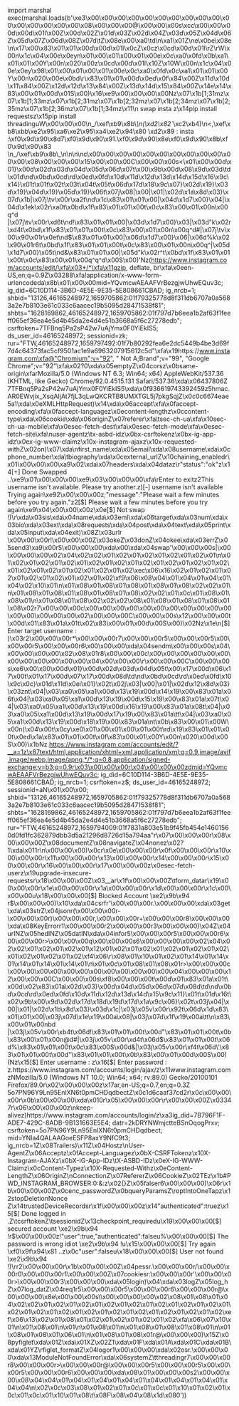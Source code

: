 import marshal
exec(marshal.loads(b'\xe3\x00\x00\x00\x00\x00\x00\x00\x00\x00\x00\x00\x00\x00\x00\x00\x00\x08\x00\x00\x00@\x00\x00\x00s\xcc\x00\x00\x00d\x00d\x01l\x00Z\x00d\x02Z\x01d\x03Z\x02d\x04Z\x03d\x05Z\x04d\x06Z\x05d\x07Z\x06d\x08Z\x07d\tZ\x08e\x00\xa0\td\n\xa1\x01Z\ne\x0be\x08e\n\x17\x00\x83\x01\x01\x00d\x00d\x01l\x0cZ\x0cz\x0cd\x00d\x01l\rZ\rW\x00n\x1c\x04\x00e\x0eyn\x01\x00\x01\x00\x01\x00e\x0c\xa0\x0fd\x0b\xa1\x01\x01\x00Y\x00n\x020\x00z\x0cd\x00d\x01l\x10Z\x10W\x00n\x1c\x04\x00e\x0ey\x98\x01\x00\x01\x00\x01\x00e\x0c\xa0\x0fd\x0c\xa1\x01\x01\x00Y\x00n\x020\x00e\x0bd\r\x83\x01\x01\x00d\x0ed\x0f\x84\x00Z\x11d\x10d\x11\x84\x00Z\x12d\x12d\x13\x84\x00Z\x13d\x14d\x15\x84\x00Z\x14e\x14\x83\x00\x01\x00d\x01S\x00)\x16\xe9\x00\x00\x00\x00Nz\x07\x1b[1;31mz\x07\x1b[1;33mz\x07\x1b[2;31mz\x07\x1b[2;32mz\x07\x1b[2;34mz\x07\x1b[2;35mz\x07\x1b[2;36mz\x07\x1b[1;34mz\x11\n    swap insta  z\x14pip install requestsz\x15pip install threadinguW\x00\x00\x00\n_/\xef\xb9\x8b\\_\n(\xd2\x82`_\xc2\xb4)\n<,\xef\xb8\xbb\xe2\x95\xa6\xe2\x95\xa4\xe2\x94\x80 \xd2\x89 : insta :\xf0\x9d\x90\x8d7\xf0\x9d\x90\x91.\xf0\x9d\x90\x8e\xf0\x9d\x90\x8b\xf0\x9d\x90\x83        \n_/\xef\xb9\x8b\\_\n\n\n\nc\x00\x00\x00\x00\x00\x00\x00\x00\x00\x00\x00\x00\x08\x00\x00\x00\x15\x00\x00\x00C\x00\x00\x00s<\x01\x00\x00d\x01}\x00d\x02d\x03d\x04d\x05d\x06d\x07t\x00\x9b\x00d\x08\x9d\x03d\td\x01d\nd\x0bd\x0cd\rd\x0ed\x0fd\x10d\x11d\x12d\x13d\x14d\x15d\x16\x9c\x14}\x01t\x01t\x02t\x03t\x04t\x05t\x06d\x17d\x18\x9c\x07}\x02d\x19}\x03d\x19}\x04d\x19}\x05d\x19}\x06t\x07j\x08|\x00|\x01|\x02d\x1a\x8d\x03}\x07d\x1b|\x07j\tv\x00r\xa2t\nd\x1c\x83\x01\x01\x00|\x04d\x1d7\x00}\x04|\x04d\x1ek\x02r\xa0t\x0bd\x1f\x83\x01\x01\x00t\x0c\x83\x00\x01\x00n\x00q^d |\x07j\tv\x00r\xd6t\nd!\x83\x01\x01\x00|\x03d\x1d7\x00}\x03|\x03d"k\x02r\xd4t\x0bd\x1f\x83\x01\x01\x00t\x0c\x83\x00\x01\x00n\x00q^d#|\x07j\tv\x00\x90\x01r\x0et\nd$\x83\x01\x01\x00|\x06d\x1d7\x00}\x06|\x06d%k\x02\x90\x01r6t\x0bd\x1f\x83\x01\x01\x00t\x0c\x83\x00\x01\x00n\x00q^|\x05d\x1d7\x00}\x05t\nd&\x83\x01\x01\x00|\x05d"k\x02r^t\x0bd\x1f\x83\x01\x01\x00t\x0c\x83\x00\x01\x00q^q^d\x00S\x00)\'Nz(https://www.instagram.com/accounts/edit/\xfa\x03*/*\xfa\x11gzip, deflate, br\xfa\x0een-US,en;q=0.9Z\x03288\xfa!application/x-www-form-urlencodeda\x8b\x01\x00\x00mid=YQvmcwAEAAFVrBezgjwUhwEQuv3c; ig_did=6C10D114-3B6D-4E5E-9E35-5E808661CBAD; ig_nrcb=1; shbid="13126,46165248972,1659705862:01f79325778d8f311db6707a0a5683a2e7b8103e61c033c6aacec19b5095d28471538f81"; shbts="1628169862,46165248972,1659705862:01f797d7b6eea1b2af63f1feeff065ef36ea4e5d4b45da2e4d4e51b3668a5f6c27278edb"; csrftoken=7TFBnq5Pa2sP42w7uAjYmx0F0YiEkIS5; ds_user_id=46165248972; sessionid=zk; rur="FTW,46165248972,1659797492:01f7b80292fea6e2dc5449b4be3d69f7d4c64373fac5cf9501ac1e9a6963207915612c5d"\xfa\x19https://www.instagram.com\xfa@"Chromium";v="92", " Not A;Brand";v="99", "Google Chrome";v="92"\xfa\x02?0\xda\x05emptyZ\x04corsz\x0bsame-origin\xfarMozilla/5.0 (Windows NT 6.3; Win64; x64) AppleWebKit/537.36 (KHTML, like Gecko) Chrome/92.0.4515.131 Safari/537.36\xda\x06437806Z 7TFBnq5Pa2sP42w7uAjYmx0F0YiEkIS5\xda\x0f936619743392459z5hmac.AR0EWvjix_XsqAIjAt7fjL3qLwQKCRTB8UMXTGL5j7pkgSqjZ\x0c0c6674eae5a1\xda\x0eXMLHttpRequest)\x14\xda\x06accept\xfa\x0faccept-encoding\xfa\x0faccept-languagez\x0econtent-lengthz\x0ccontent-type\xda\x06cookie\xda\x06originZ\x07referer\xfa\tsec-ch-ua\xfa\x10sec-ch-ua-mobile\xfa\x0esec-fetch-dest\xfa\x0esec-fetch-mode\xfa\x0esec-fetch-site\xfa\nuser-agentz\tx-asbd-idz\x0bx-csrftokenz\x0bx-ig-app-idz\x0ex-ig-www-claimz\x10x-instagram-ajaxz\x10x-requested-withZ\x02on)\x07\xda\nfirst_name\xda\x05email\xda\x08username\xda\x0cphone_number\xda\tbiography\xda\x0cexternal_urlZ\x10chaining_enabledr\x01\x00\x00\x00\xa9\x02\xda\x07headers\xda\x04dataz\r"status":"ok"z\x14[+] Done Swapped  ..\xe9\x01\x00\x00\x00\xe9\x03\x00\x00\x00\xfa\rEnter to exitz2This username isn\'t available. Please try another.z)[-] username isn\'t available Trying again\xe92\x00\x00\x00z;"message":"Please wait a few minutes before you try again."z2[$] Please wait a few minutes before you try again\xe9\x04\x00\x00\x00z\x0e[$] Not swap !)\r\xda\x03sis\xda\x04name\xda\x03eml\xda\x06target\xda\x03num\xda\x03bio\xda\x03ext\xda\x08requests\xda\x04post\xda\x04text\xda\x05print\xda\x05input\xda\x04exit)\x08Z\x03urlr \x00\x00\x00r!\x00\x00\x00Z\x03okeZ\x03donZ\x04okee\xda\x03errZ\x05send3\xa9\x00r5\x00\x00\x00\xda\x00\xda\x04swap\'\x00\x00\x00s|\x00\x00\x00\x00\x02\x04\x02\x02\x01\x02\x01\x02\x01\x02\x01\x02\x01\n\x01\x02\x01\x02\x01\x02\x01\x02\x01\x02\x01\x02\x01\x02\x01\x02\x01\x02\x01\x02\x01\x02\x01\x02\x01\x02\x01\x02\xec\x06\x16\x02\x01\x02\x01\x02\x01\x02\x01\x02\x01\x02\x01\x02\xf9\x06\x08\x04\x01\x04\x01\x04\x01\x04\x02\x10\x01\n\x01\x08\x01\x08\x01\x08\x01\x08\x01\x08\x02\x02\x01\n\x01\x08\x01\x08\x01\x08\x01\x08\x01\x08\x02\x02\x01\x0c\x01\x08\x01\x08\x01\n\x01\x08\x01\x08\x02\x02\x02\x08\x01\x08\x01\x08\x01\x08\x01\x08\x02r7\x00\x00\x00c\x00\x00\x00\x00\x00\x00\x00\x00\x00\x00\x00\x00\x00\x00\x00\x00\x02\x00\x00\x00C\x00\x00\x00s\x12\x00\x00\x00t\x00d\x01\x83\x01a\x01t\x02\x83\x00\x01\x00d\x00S\x00)\x02Nz\x1e\n[$] Enter target username  : )\x03r2\x00\x00\x00r*\x00\x00\x00r7\x00\x00\x00r5\x00\x00\x00r5\x00\x00\x00r5\x00\x00\x00r6\x00\x00\x00\xda\x04sendm\x00\x00\x00s\x04\x00\x00\x00\x00\x02\x08\x01r8\x00\x00\x00c\x00\x00\x00\x00\x00\x00\x00\x00\x00\x00\x00\x00\x04\x00\x00\x00\r\x00\x00\x00C\x00\x00\x00s\xe6\x00\x00\x00d\x01}\x00d\x02d\x03d\x04d\x05t\x00\x17\x00d\x06\x17\x00t\x01\x17\x00d\x07\x17\x00d\x08d\td\nd\x0bd\x0cd\rd\x0ed\x0fd\x10\x9c\x0c}\x01d\x11d\x0ei\x01}\x02t\x02j\x03|\x00|\x01|\x02d\x12\x8d\x03}\x03znt\x04|\x03\xa0\x05\xa1\x00d\x13\x19\x00d\x14\x19\x00\x83\x01a\x06t\x04|\x03\xa0\x05\xa1\x00d\x13\x19\x00d\x15\x19\x00\x83\x01a\x07t\x04|\x03\xa0\x05\xa1\x00d\x13\x19\x00d\x16\x19\x00\x83\x01a\x08t\x04|\x03\xa0\x05\xa1\x00d\x13\x19\x00d\x17\x19\x00\x83\x01a\tt\x04|\x03\xa0\x05\xa1\x00d\x13\x19\x00d\x18\x19\x00\x83\x01a\nt\x0b\x83\x00\x01\x00W\x00n(\x04\x00t\x0cy\xe0\x01\x00\x01\x00\x01\x00t\rd\x19\x83\x01\x01\x00t\x0ed\x1a\x83\x01\x01\x00t\x0f\x83\x00\x01\x00Y\x00n\x020\x00d\x00S\x00)\x1bNz.https://www.instagram.com/accounts/edit/?__a=1z\x87text/html,application/xhtml+xml,application/xml;q=0.9,image/avif,image/webp,image/apng,*/*;q=0.8,application/signed-exchange;v=b3;q=0.9r\x03\x00\x00\x00r\x04\x00\x00\x00zdmid=YQvmcwAEAAFVrBezgjwUhwEQuv3c; ig_did=6C10D114-3B6D-4E5E-9E35-5E808661CBAD; ig_nrcb=1; csrftoken=z$; ds_user_id=46165248972; sessionid=aN\x01\x00\x00; shbid="13126,46165248972,1659705862:01f79325778d8f311db6707a0a5683a2e7b8103e61c033c6aacec19b5095d28471538f81"; shbts="1628169862,46165248972,1659705862:01f797d7b6eea1b2af63f1feeff065ef36ea4e5d4b45da2e4d4e51b3668a5f6c27278edb"; rur="FTW,46165248972,1659794009:01f7831a803e51b9f45fb454e14601560d0fd1fc362879dbb3d5a21296d8726d15a794aa"r\x07\x00\x00\x00r\x08\x00\x00\x00Z\x08documentZ\x08navigateZ\x04nonez\x02?1\xda\x011r\n\x00\x00\x00)\x0cr\x0e\x00\x00\x00r\x0f\x00\x00\x00r\x10\x00\x00\x00r\x11\x00\x00\x00r\x13\x00\x00\x00r\x14\x00\x00\x00r\x15\x00\x00\x00r\x16\x00\x00\x00r\x17\x00\x00\x00z\x0esec-fetch-userz\x19upgrade-insecure-requestsr\x18\x00\x00\x00Z\x03__ar\x1f\x00\x00\x00Z\tform_datar\x19\x00\x00\x00r\x1e\x00\x00\x00r\x1a\x00\x00\x00r\x1d\x00\x00\x00r\x1c\x00\x00\x00u\x18\x00\x00\x00[$] Blocked Account \xe2\x9b\x94 r$\x00\x00\x00)\x10\xda\x04csrfr\'\x00\x00\x00r.\x00\x00\x00\xda\x03get\xda\x03strZ\x04jsonr(\x00\x00\x00r-\x00\x00\x00r)\x00\x00\x00r,\x00\x00\x00r+\x00\x00\x00r8\x00\x00\x00\xda\x08KeyErrorr1\x00\x00\x00r2\x00\x00\x00r3\x00\x00\x00)\x04Z\x04urINZ\x05hedINZ\x05datIN\xda\x04infor5\x00\x00\x00r5\x00\x00\x00r6\x00\x00\x00r>\x00\x00\x00q\x00\x00\x00s6\x00\x00\x00\x00\x02\x04\x02\x02\x01\x02\x01\x02\x01\x12\x01\x02\x01\x02\x01\x02\x01\x02\x01\x02\x01\x02\x01\x02\x01\x02\xf4\x06\r\x08\x01\x10\x01\x02\x01\x14\x01\x14\x01\x14\x01\x14\x01\x14\x01\n\x01\x0c\x01\x08\x01\x08\x01r>\x00\x00\x00c\x00\x00\x00\x00\x00\x00\x00\x00\x00\x00\x00\x00\x04\x00\x00\x00\x12\x00\x00\x00C\x00\x00\x00s\xf8\x00\x00\x00t\x00d\x01\x83\x01a\x01t\x00d\x02\x83\x01a\x02d\x03}\x00d\x04d\x05d\x06d\x07d\x08d\td\nd\x0bd\x0cd\rd\x0ed\x0fd\x10d\x11d\x12d\x13d\x14d\x15\x9c\x11}\x01t\x01d\x16t\x02\x9b\x00\x9d\x02d\x17d\x18d\x19d\x17d\x1a\x9c\x06}\x02t\x03j\x04|\x00|\x01|\x02d\x1b\x8d\x03}\x03d\x1c|\x03j\x05v\x00r\x92t\x06d\x1d\x83\x01\x01\x00|\x03j\x07d\x1e\x19\x00a\x08|\x03j\x07d\x1f\x19\x00a\tt\n\x83\x00\x01\x00nbd |\x03j\x05v\x00r\xb4t\x06d!\x83\x01\x01\x00t\x00d"\x83\x01\x01\x00t\x0b\x83\x00\x01\x00n@d#|\x03j\x05v\x00r\xd4t\x06d$\x83\x01\x01\x00t\x06d%\x83\x01\x01\x00t\x0c\x83\x00S\x00d&|\x03j\x05v\x00r\xf4t\x06d\'\x83\x01\x01\x00t\x00d"\x83\x01\x01\x00t\x0b\x83\x00\x01\x00d\x00S\x00)(Nz\x15[$] Enter username : z\x16[$] Enter password  : z.https://www.instagram.com/accounts/login/ajax/z\x11www.instagram.comzNMozilla/5.0 (Windows NT 10.0; Win64; x64; rv:89.0) Gecko/20100101 Firefox/89.0r\x02\x00\x00\x00z\x17ar,en-US;q=0.7,en;q=0.3Z 5o7PN96Y9Ln95EnlXN6t0pmCHDqdbectZ\x0c1d6caaf37cd2r\x0c\x00\x00\x00r\x0b\x00\x00\x00\xda\x010r\x05\x00\x00\x00r\r\x00\x00\x00Z\x03347r\x06\x00\x00\x00z\nkeep-alivez)https://www.instagram.com/accounts/login/z\xa3ig_did=7B796F1F-ADE7-429C-8ADB-9B131663E5E4; datr=2kDRYNWmjctteBSnOqogPrxv; csrftoken=5o7PN96Y9Ln95EnlXN6t0pmCHDqdbect; mid=YNIa4QALAAGoeESFP8axY9NfC9t3; ig_nrcb=1Z\x08Trailers)\x11Z\x04Hostz\nUser-AgentZ\x06Acceptz\x0fAccept-Languagez\x0bX-CSRFTokenz\x10X-Instagram-AJAXz\x0bX-IG-App-IDz\tX-ASBD-IDz\x0eX-IG-WWW-Claimz\x0cContent-Typez\x10X-Requested-Withz\x0eContent-LengthZ\x06OriginZ\nConnectionZ\x07RefererZ\x06CookieZ\x02TEz\x1b#PWD_INSTAGRAM_BROWSER:0:&:z\x02{}Z\x05falser6\x00\x00\x00)\x06r\x1b\x00\x00\x00Z\x0cenc_passwordZ\x0bqueryParamsZ\roptIntoOneTapz\x12stopDeletionNonce Z\x14trustedDeviceRecordsr\x1f\x00\x00\x00z\x14"authenticated":truez\x15[$] Done logged in  .Z\tcsrftokenZ\tsessionidZ\x13checkpoint_requiredu\x19\x00\x00\x00[$] secured account \xe2\x9b\x94 !r$\x00\x00\x00z!"user":true,"authenticated":falseu%\x00\x00\x00[$] The password is wrong idiot \xe2\x9b\x94 !u\x15\x00\x00\x00[$] Try again \xf0\x9f\x94\x81 ..z\x0c"user":falseu\x18\x00\x00\x00[$] User not found \xe2\x9b\x94 !)\rr2\x00\x00\x00r\x1b\x00\x00\x00Z\x04pessr.\x00\x00\x00r/\x00\x00\x00r0\x00\x00\x00r1\x00\x00\x00Z\x07cookiesr:\x00\x00\x00r\'\x00\x00\x00r>\x00\x00\x00r3\x00\x00\x00\xda\x05login)\x04\xda\x03logZ\x05log_hZ\x07log_datZ\x04req1r5\x00\x00\x00r5\x00\x00\x00r6\x00\x00\x00r@\x00\x00\x00\x8e\x00\x00\x00s\\\x00\x00\x00\x00\x02\x08\x01\x08\x01\x04\x02\x02\x01\x02\x01\x02\x01\x02\x01\x02\x01\x02\x01\x02\x01\x02\x01\x02\x01\x02\x01\x02\x01\x02\x01\x02\x01\x02\x01\x02\x01\x02\x01\x02\xef\x06\x13\x02\x01\x08\x01\x02\x01\x02\x01\x02\x01\x02\xfa\x06\x07\x10\x01\n\x01\x08\x01\n\x01\n\x01\x08\x01\n\x01\x08\x01\x08\x01\x08\x01\n\x01\x08\x01\x08\x01\x06\x01\n\x01\x08\x01\x08\x01r@\x00\x00\x00)\x15Z\x08pyfiglet\xda\x01Z\xda\x01XZ\x02Z1\xda\x01F\xda\x01A\xda\x01C\xda\x01B\xda\x01YZ\rfiglet_formatZ\x04logor1\x00\x00\x00\xda\x02osr.\x00\x00\x00\xda\x13ModuleNotFoundError\xda\x06systemZ\tthreadingr7\x00\x00\x00r8\x00\x00\x00r>\x00\x00\x00r@\x00\x00\x00r5\x00\x00\x00r5\x00\x00\x00r5\x00\x00\x00r6\x00\x00\x00\xda\x08<module>\x01\x00\x00\x00s2\x00\x00\x00\x08\x04\x04\x01\x04\x01\x04\x01\x04\x01\x04\x01\x04\x01\x04\x01\x04\x04\n\x02\x0c\x03\x08\x01\x02\x01\x0c\x01\x0c\x01\x10\x01\x02\x01\x0c\x01\x0c\x01\x10\x01\x08\t\x08F\x08\x04\x08\x1d\x080'))
